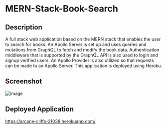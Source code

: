 # MERN-Stack-Book-Search

## Description

A full stack web application based on the MERN stack that enables the user to search for books. An Apollo Server is set up and uses queries and mutations from GraphQL to
fetch and modify the book data. Authentication middleware that is supported by the GraphQL API is also used to login and signup verified users. An Apollo Provider is 
also utilized so that requests can be made to an Apollo Server. This application is deployed using Heroku.

## Screenshot

![image](https://user-images.githubusercontent.com/112663656/224206352-a9a35ca8-bebf-4ec1-bf99-0f8ace5f7fad.png)

## Deployed Application 

https://arcane-cliffs-21038.herokuapp.com/
